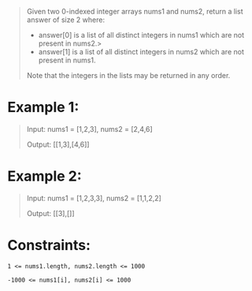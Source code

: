  >Given two 0-indexed integer arrays nums1 and nums2, return a list answer of size 2 where:
>
>    * answer[0] is a list of all distinct integers in nums1 which are not present in nums2.>   
>    * answer[1] is a list of all distinct integers in nums2 which are not present in nums1.
>
> Note that the integers in the lists may be returned in any order.

# Example 1:
>Input: nums1 = [1,2,3], nums2 = [2,4,6]
>
>Output: [[1,3],[4,6]]
 


# Example 2:
>Input: nums1 = [1,2,3,3], nums2 = [1,1,2,2]
> 
>Output: [[3],[]]

# Constraints:


`1 <= nums1.length, nums2.length <= 1000`

`-1000 <= nums1[i], nums2[i] <= 1000`

